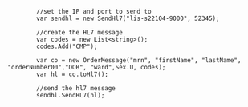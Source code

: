             //set the IP and port to send to
            var sendhl = new SendHl7("lis-s22104-9000", 52345);

            //create the HL7 message
            var codes = new List<string>();
            codes.Add("CMP");
            
            var co = new OrderMessage("mrn", "firstName", "lastName", "orderNumber00","DOB", "ward",Sex.U, codes);
            var hl = co.toHl7();

            //send the hl7 message
            sendhl.SendHL7(hl);